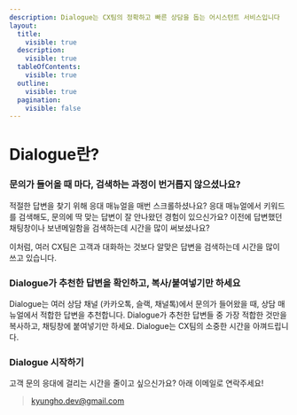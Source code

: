 ```yaml
---
description: Dialogue는 CX팀의 정확하고 빠른 상담을 돕는 어시스턴트 서비스입니다
layout:
  title:
    visible: true
  description:
    visible: true
  tableOfContents:
    visible: true
  outline:
    visible: true
  pagination:
    visible: false
---
```


# Dialogue란?

### 문의가 들어올 때 마다, 검색하는 과정이 번거롭지 않으셨나요?

적절한 답변을 찾기 위해 응대 매뉴얼을 매번 스크롤하셨나요? 응대 매뉴얼에서 키워드를 검색해도, 문의에 딱 맞는 답변이 잘 안나왔던 경험이 있으신가요? 이전에 답변했던 채팅창이나 보낸메일함을 검색하는데 시간을 많이 써보셨나요?&#x20;

이처럼, 여러 CX팀은 고객과 대화하는 것보다 알맞은 답변을 검색하는데 시간을 많이 쓰고 있습니다.

### Dialogue가 추천한 답변을 확인하고, 복사/붙여넣기만 하세요

Dialogue는 여러 상담 채널 (카카오톡, 슬랙, 채널톡)에서 문의가 들어왔을 때, 상담 매뉴얼에서 적합한 답변을 추천합니다. Dialogue가 추천한 답변들 중 가장 적합한 것만을 복사하고, 채팅창에 붙여넣기만 하세요. Dialogue는 CX팀의 소중한 시간을 아껴드립니다.

### Dialogue 시작하기

고객 문의 응대에 걸리는 시간을 줄이고 싶으신가요? 아래 이메일로 연락주세요!

> kyungho.dev@gmail.com



